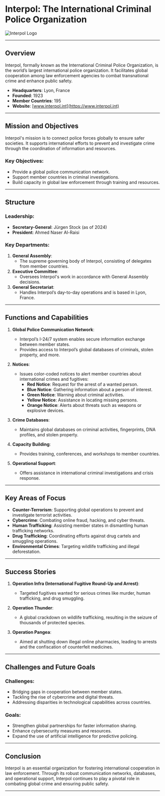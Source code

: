 # Interpol: The International Criminal Police Organization

![Interpol Logo](https://upload.wikimedia.org/wikipedia/commons/thumb/8/81/Interpol_Logo.svg/1200px-Interpol_Logo.svg.png)

---

## Overview

Interpol, formally known as the International Criminal Police Organization, is the world’s largest international police organization. It facilitates global cooperation among law enforcement agencies to combat transnational crime and enhance public safety.

- **Headquarters**: Lyon, France
- **Founded**: 1923
- **Member Countries**: 195
- **Website**: [www.interpol.int](https://www.interpol.int)

---

## Mission and Objectives

Interpol's mission is to connect police forces globally to ensure safer societies. It supports international efforts to prevent and investigate crime through the coordination of information and resources.

### Key Objectives:
- Provide a global police communication network.
- Support member countries in criminal investigations.
- Build capacity in global law enforcement through training and resources.

---

## Structure

### Leadership:
- **Secretary-General**: Jürgen Stock (as of 2024)
- **President**: Ahmed Naser Al-Raisi

### Key Departments:
1. **General Assembly**:
   - The supreme governing body of Interpol, consisting of delegates from member countries.
2. **Executive Committee**:
   - Oversees Interpol's work in accordance with General Assembly decisions.
3. **General Secretariat**:
   - Handles Interpol’s day-to-day operations and is based in Lyon, France.

---

## Functions and Capabilities

1. **Global Police Communication Network**:
   - Interpol’s I-24/7 system enables secure information exchange between member states.
   - Provides access to Interpol’s global databases of criminals, stolen property, and more.

2. **Notices**:
   - Issues color-coded notices to alert member countries about international crimes and fugitives:
     - **Red Notice**: Request for the arrest of a wanted person.
     - **Blue Notice**: Gathering information about a person of interest.
     - **Green Notice**: Warning about criminal activities.
     - **Yellow Notice**: Assistance in locating missing persons.
     - **Orange Notice**: Alerts about threats such as weapons or explosive devices.

3. **Crime Databases**:
   - Maintains global databases on criminal activities, fingerprints, DNA profiles, and stolen property.

4. **Capacity Building**:
   - Provides training, conferences, and workshops to member countries.

5. **Operational Support**:
   - Offers assistance in international criminal investigations and crisis response.

---

## Key Areas of Focus

- **Counter-Terrorism**: Supporting global operations to prevent and investigate terrorist activities.
- **Cybercrime**: Combating online fraud, hacking, and cyber threats.
- **Human Trafficking**: Assisting member states in dismantling human trafficking networks.
- **Drug Trafficking**: Coordinating efforts against drug cartels and smuggling operations.
- **Environmental Crimes**: Targeting wildlife trafficking and illegal deforestation.

---

## Success Stories

1. **Operation Infra (International Fugitive Round-Up and Arrest)**:
   - Targeted fugitives wanted for serious crimes like murder, human trafficking, and drug smuggling.

2. **Operation Thunder**:
   - A global crackdown on wildlife trafficking, resulting in the seizure of thousands of protected species.

3. **Operation Pangea**:
   - Aimed at shutting down illegal online pharmacies, leading to arrests and the confiscation of counterfeit medicines.

---

## Challenges and Future Goals

### Challenges:
- Bridging gaps in cooperation between member states.
- Tackling the rise of cybercrime and digital threats.
- Addressing disparities in technological capabilities across countries.

### Goals:
- Strengthen global partnerships for faster information sharing.
- Enhance cybersecurity measures and resources.
- Expand the use of artificial intelligence for predictive policing.

---

## Conclusion

Interpol is an essential organization for fostering international cooperation in law enforcement. Through its robust communication networks, databases, and operational support, Interpol continues to play a pivotal role in combating global crime and ensuring public safety.

---

